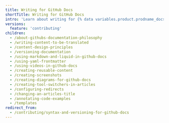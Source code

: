 ```yaml
---
title: Writing for GitHub Docs
shortTitle: Writing for GitHub Docs
intro: 'Learn about writing for {% data variables.product.prodname_docs %}.'
versions:
  feature: 'contributing'
children:
  - /about-githubs-documentation-philosophy
  - /writing-content-to-be-translated
  - /content-design-principles
  - /versioning-documentation
  - /using-markdown-and-liquid-in-github-docs
  - /using-yaml-frontmatter
  - /using-videos-in-github-docs
  - /creating-reusable-content
  - /creating-screenshots
  - /creating-diagrams-for-github-docs
  - /creating-tool-switchers-in-articles
  - /configuring-redirects
  - /changing-an-articles-title
  - /annotating-code-examples
  - /templates
redirect_from:
  - /contributing/syntax-and-versioning-for-github-docs
---
```

